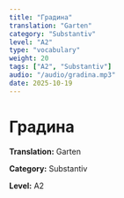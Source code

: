 ```yaml
---
title: "Градина"
translation: "Garten"
category: "Substantiv"
level: "A2"
type: "vocabulary"
weight: 20
tags: ["A2", "Substantiv"]
audio: "/audio/gradina.mp3"
date: 2025-10-19
---
```


# Градина

**Translation:** Garten

**Category:** Substantiv

**Level:** A2

